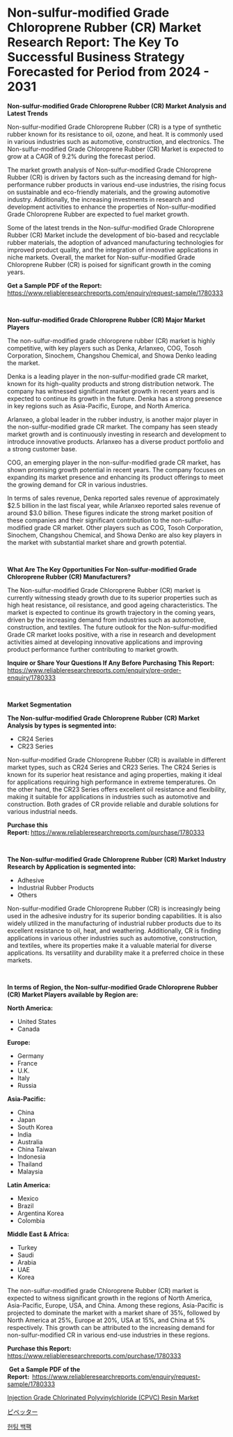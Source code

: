 <p><h1>Non-sulfur-modified Grade Chloroprene Rubber (CR) Market Research Report: The Key To Successful Business Strategy Forecasted for Period from 2024 - 2031</h1></p><p><strong>Non-sulfur-modified Grade Chloroprene Rubber (CR) Market Analysis and Latest Trends</strong></p>
<p><p>Non-sulfur-modified Grade Chloroprene Rubber (CR) is a type of synthetic rubber known for its resistance to oil, ozone, and heat. It is commonly used in various industries such as automotive, construction, and electronics. The Non-sulfur-modified Grade Chloroprene Rubber (CR) Market is expected to grow at a CAGR of 9.2% during the forecast period.</p><p>The market growth analysis of Non-sulfur-modified Grade Chloroprene Rubber (CR) is driven by factors such as the increasing demand for high-performance rubber products in various end-use industries, the rising focus on sustainable and eco-friendly materials, and the growing automotive industry. Additionally, the increasing investments in research and development activities to enhance the properties of Non-sulfur-modified Grade Chloroprene Rubber are expected to fuel market growth.</p><p>Some of the latest trends in the Non-sulfur-modified Grade Chloroprene Rubber (CR) Market include the development of bio-based and recyclable rubber materials, the adoption of advanced manufacturing technologies for improved product quality, and the integration of innovative applications in niche markets. Overall, the market for Non-sulfur-modified Grade Chloroprene Rubber (CR) is poised for significant growth in the coming years.</p></p>
<p><strong>Get a Sample PDF of the Report:&nbsp;</strong> <a href="https://www.reliableresearchreports.com/enquiry/request-sample/1780333">https://www.reliableresearchreports.com/enquiry/request-sample/1780333</a></p>
<p>&nbsp;</p>
<p><strong>Non-sulfur-modified Grade Chloroprene Rubber (CR) Major Market Players</strong></p>
<p><p>The non-sulfur-modified grade chloroprene rubber (CR) market is highly competitive, with key players such as Denka, Arlanxeo, COG, Tosoh Corporation, Sinochem, Changshou Chemical, and Showa Denko leading the market. </p><p>Denka is a leading player in the non-sulfur-modified grade CR market, known for its high-quality products and strong distribution network. The company has witnessed significant market growth in recent years and is expected to continue its growth in the future. Denka has a strong presence in key regions such as Asia-Pacific, Europe, and North America.</p><p>Arlanxeo, a global leader in the rubber industry, is another major player in the non-sulfur-modified grade CR market. The company has seen steady market growth and is continuously investing in research and development to introduce innovative products. Arlanxeo has a diverse product portfolio and a strong customer base.</p><p>COG, an emerging player in the non-sulfur-modified grade CR market, has shown promising growth potential in recent years. The company focuses on expanding its market presence and enhancing its product offerings to meet the growing demand for CR in various industries.</p><p>In terms of sales revenue, Denka reported sales revenue of approximately $2.5 billion in the last fiscal year, while Arlanxeo reported sales revenue of around $3.0 billion. These figures indicate the strong market position of these companies and their significant contribution to the non-sulfur-modified grade CR market. Other players such as COG, Tosoh Corporation, Sinochem, Changshou Chemical, and Showa Denko are also key players in the market with substantial market share and growth potential.</p></p>
<p>&nbsp;</p>
<p><strong>What Are The Key Opportunities For Non-sulfur-modified Grade Chloroprene Rubber (CR) Manufacturers?</strong></p>
<p><p>The Non-sulfur-modified Grade Chloroprene Rubber (CR) market is currently witnessing steady growth due to its superior properties such as high heat resistance, oil resistance, and good ageing characteristics. The market is expected to continue its growth trajectory in the coming years, driven by the increasing demand from industries such as automotive, construction, and textiles. The future outlook for the Non-sulfur-modified Grade CR market looks positive, with a rise in research and development activities aimed at developing innovative applications and improving product performance further contributing to market growth.</p></p>
<p><strong>Inquire or Share Your Questions If Any Before Purchasing This Report:</strong> <a href="https://www.reliableresearchreports.com/enquiry/pre-order-enquiry/1780333">https://www.reliableresearchreports.com/enquiry/pre-order-enquiry/1780333</a></p>
<p>&nbsp;</p>
<p><strong>Market Segmentation</strong></p>
<p><strong>The Non-sulfur-modified Grade Chloroprene Rubber (CR) Market Analysis by types is segmented into:</strong></p>
<p><ul><li>CR24 Series</li><li>CR23 Series</li></ul></p>
<p><p>Non-sulfur-modified Grade Chloroprene Rubber (CR) is available in different market types, such as CR24 Series and CR23 Series. The CR24 Series is known for its superior heat resistance and aging properties, making it ideal for applications requiring high performance in extreme temperatures. On the other hand, the CR23 Series offers excellent oil resistance and flexibility, making it suitable for applications in industries such as automotive and construction. Both grades of CR provide reliable and durable solutions for various industrial needs.</p></p>
<p><strong>Purchase this Report:&nbsp;</strong><a href="https://www.reliableresearchreports.com/purchase/1780333">https://www.reliableresearchreports.com/purchase/1780333</a></p>
<p>&nbsp;</p>
<p><strong>The Non-sulfur-modified Grade Chloroprene Rubber (CR) Market Industry Research by Application is segmented into:</strong></p>
<p><ul><li>Adhesive</li><li>Industrial Rubber Products</li><li>Others</li></ul></p>
<p><p>Non-sulfur-modified Grade Chloroprene Rubber (CR) is increasingly being used in the adhesive industry for its superior bonding capabilities. It is also widely utilized in the manufacturing of industrial rubber products due to its excellent resistance to oil, heat, and weathering. Additionally, CR is finding applications in various other industries such as automotive, construction, and textiles, where its properties make it a valuable material for diverse applications. Its versatility and durability make it a preferred choice in these markets.</p></p>
<p>&nbsp;</p>
<p><strong>In terms of Region, the Non-sulfur-modified Grade Chloroprene Rubber (CR) Market Players available by Region are:</strong></p>
<p>
    <p> <strong> North America: </strong>
        <ul>
            <li>United States</li>
            <li>Canada</li>
        </ul>
        </p> 
    <p> <strong> Europe: </strong>
        <ul>
            <li>Germany</li>
            <li>France</li>
            <li>U.K.</li>
            <li>Italy</li>
            <li>Russia</li>
        </ul>
        </p> 
    <p> <strong> Asia-Pacific: </strong>
        <ul>
            <li>China</li>
            <li>Japan</li>
            <li>South Korea</li>
            <li>India</li>
            <li>Australia</li>
            <li>China Taiwan</li>
            <li>Indonesia</li>
            <li>Thailand</li>
            <li>Malaysia</li>
        </ul>
        </p> 
    <p> <strong> Latin America: </strong>
        <ul>
            <li>Mexico</li>
            <li>Brazil</li>
            <li>Argentina Korea</li>
            <li>Colombia</li>
        </ul>
        </p> 
    <p> <strong> Middle East & Africa: </strong>
        <ul>
            <li>Turkey</li>
            <li>Saudi</li>
            <li>Arabia</li>
            <li>UAE</li>
            <li>Korea</li>
        </ul>
    </p>
    </p>
<p><p>The non-sulfur-modified grade Chloroprene Rubber (CR) market is expected to witness significant growth in the regions of North America, Asia-Pacific, Europe, USA, and China. Among these regions, Asia-Pacific is projected to dominate the market with a market share of 35%, followed by North America at 25%, Europe at 20%, USA at 15%, and China at 5% respectively. This growth can be attributed to the increasing demand for non-sulfur-modified CR in various end-use industries in these regions.</p></p>
<p><strong>Purchase this Report: </strong><a href="https://www.reliableresearchreports.com/purchase/1780333">https://www.reliableresearchreports.com/purchase/1780333</a></p>
<p>&nbsp;<strong>Get a Sample PDF of the Report:&nbsp;&nbsp;</strong><a href="https://www.reliableresearchreports.com/enquiry/request-sample/1780333">https://www.reliableresearchreports.com/enquiry/request-sample/1780333</a></p>
<p><strong></strong></p>
<p><p><a href="https://github.com/CliffMedina6/Market-Research-Report-List-3/blob/main/injection-grade-chlorinated-polyvinylchloride-cpvc-resin-market.md">Injection Grade Chlorinated Polyvinylchloride (CPVC) Resin Market</a></p><p><a href="https://github.com/mreklxf44233/Market-Research-Report-List-1/blob/main/4868200712.md">ピペッター</a></p><p><a href="https://github.com/oajzkywllm460/Market-Research-Report-List-1/blob/main/6807529404.md">헌팅 백팩</a></p></p>